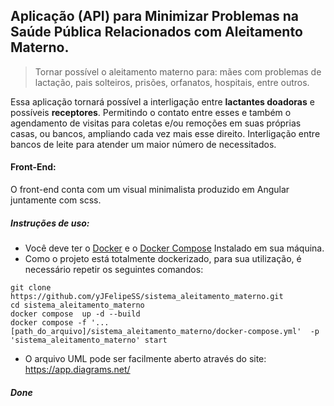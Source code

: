 ## Aplicação (API) para Minimizar Problemas na Saúde Pública Relacionados com Aleitamento Materno.

> Tornar possível o aleitamento materno para: mães com problemas de lactação, pais solteiros, prisões, orfanatos, hospitais, entre outros.

Essa aplicação tornará possível a interligação entre **lactantes doadoras** e possíveis **receptores**. Permitindo o contato entre esses e também o agendamento de visitas para coletas e/ou remoções em suas próprias casas, ou bancos, ampliando cada vez mais esse direito. Interligação entre bancos de leite para atender um maior número de necessitados.

#### Front-End:

O front-end conta com um visual minimalista produzido em Angular juntamente com scss.

##### Instruções de uso:

- Você deve ter o <a href="https://docs.docker.com/get-docker/">Docker</a> e o <a href="https://docs.docker.com/compose/install/">Docker Compose</a> Instalado em sua máquina.
- Como o projeto está totalmente dockerizado, para sua utilização, é necessário repetir os seguintes comandos:
```
git clone https://github.com/yJFelipeSS/sistema_aleitamento_materno.git
cd sistema_aleitamento_materno
docker compose  up -d --build
docker compose -f '...[path_do_arquivo]/sistema_aleitamento_materno/docker-compose.yml'  -p 'sistema_aleitamento_materno' start
```

- O arquivo UML pode ser facilmente aberto através do site: https://app.diagrams.net/

##### Done
